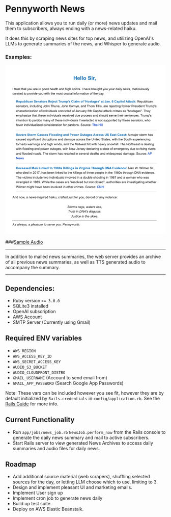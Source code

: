 # Pennyworth News

This application allows you to run daily (or more) news updates and mail them to subscribers, always ending with a news-related haiku.

It does this by scraping news sites for top news, and utilizing OpenAI's LLMs to generate summaries of the news, and 
Whisper to generate audio. 

### Examples:

![](app/assets/images/pennyworth-email.png)

###[Sample Audio](https://d1cfb5kd9hw0fe.cloudfront.net/news-2024-01-10.mp3)

---

In addition to mailed news summaries, the web server provides an archive of all previous news summaries, as well as TTS 
generated audio to accompany the summary.

---

## Dependencies:

* Ruby version `>= 3.0.0`
* SQLite3 installed
* OpenAI subscription
* AWS Account
* SMTP Server (Currently using Gmail)

## Required ENV variables
* `AWS_REGION`
* `AWS_ACCESS_KEY_ID`
* `AWS_SECRET_ACCESS_KEY`
* `AUDIO_S3_BUCKET`
* `AUDIO_CLOUDFRONT_DISTRO`
* `GMAIL_USERNAME` (Account to send email from)
* `GMAIL_APP_PASSWORD` (Search Google App Passwords)

Note: These vars can be included however you see fit, however they are by default initialized by `Rails.credentials` in `config/application.rb`. See the [Rails Guide](https://edgeguides.rubyonrails.org/security.html#custom-credentials) for more info.

## Current Functionality
* Run `app/jobs/news_job.rb` `NewsJob.perform_now` from the Rails console to generate the daily news summary and mail to active subscribers.
* Start Rails server to view generated News Archives to access daily summaries and audio files for daily news.

## Roadmap
* Add additional source material (web scrapers), shuffling selected sources for the day, or letting LLM choose which to use, limiting to 3.
* Design and implement pleasant UI and marketing emails.
* Implement User sign up
* Implement cron job to generate news daily
* Build up test suite.
* Deploy on AWS Elastic Beanstalk.
